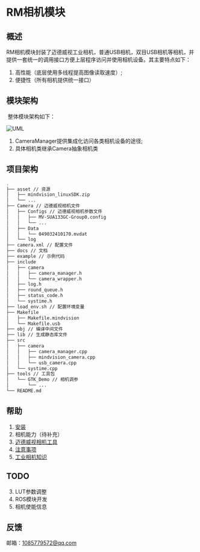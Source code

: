 # RM相机模块



## 概述

​	RM相机模块封装了迈德威视工业相机，普通USB相机，双目USB相机等相机，并提供一套统一的调用接口方便上层程序访问并使用相机设备。其主要特点如下：

1. 高性能（底层使用多线程提高图像读取速度）;
2. 便捷性（所有相机提供统一接口）



## 模块架构

​	整体模块架构如下：

![UML](/home/beinggod/workspace/RmCamSDK/asset/UML.png)

1. CameraManager提供集成化访问各类相机设备的途径;
2. 具体相机类继承Camera抽象相机类



## 项目架构

```bash
.
├── asset // 资源
│   ├── mindvision_linuxSDK.zip
│   └── ...
├── Camera // 迈德威视相机文件
│   ├── Configs // 迈德威视相机参数文件
│   │   ├── MV-SUA133GC-Group0.config
│   │   └── ...
│   ├── Data
│   │   └── 049032410170.mvdat
│   └── log
├── camera.xml // 配置文件
├── docs // 文档
├── example // 示例代码
├── include
│   ├── camera
│   │   ├── camera_manager.h
│   │   └── camera_wrapper.h
│   ├── log.h
│   ├── round_queue.h
│   ├── status_code.h
│   └── systime.h
├── load_env.sh // 配置环境变量
├── Makefile 
│   ├── Makefile.mindvision
│   └── Makefile.usb
├── obj // 编译中间文件
├── lib // 生成静态库文件
├── src 
│   ├── camera
│   │   ├── camera_manager.cpp
│   │   ├── mindvision_camera.cpp
│   │   └── usb_camera.cpp
│   └── systime.cpp
├── tools // 工具包
│   └── GTK_Demo // 相机调参
│       └── ...
└── README.md

```



## 帮助

1. [安装](/home/beinggod/workspace/RmCamSDK/docs/install.md)
3. 相机能力（待补充）
4. [迈德威视相机工具](/home/beinggod/workspace/RmCamSDK/docs/mindvision_tools.md)
4. [注意事项](/home/beinggod/workspace/RmCamSDK/docs/some_traps.md)
7. [工业相机知识](/home/beinggod/workspace/RmCamSDK/docs/knowledge.md)



## TODO

3. LUT参数调整
4. ROS模块开发
5. 相机使能信息



## 反馈

邮箱：1085779572@qq.com

